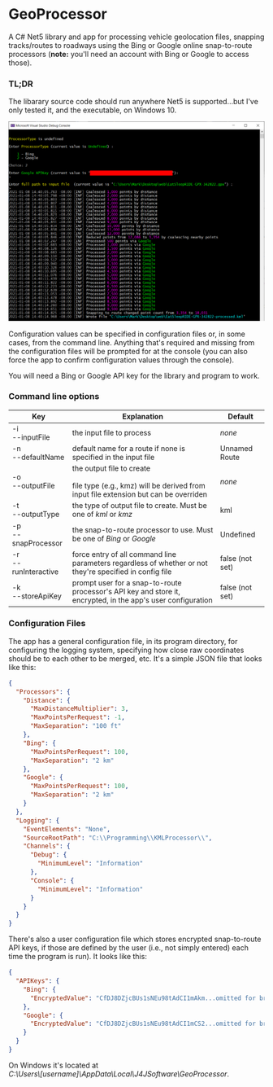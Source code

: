 # GeoProcessor
A C# Net5 library and app for processing vehicle geolocation files,
snapping tracks/routes to roadways using the Bing or Google online
snap-to-route processors (**note:** you'll need an account with Bing or Google to
access those).

### TL;DR
The libarary source code should run anywhere Net5 is supported...but 
I've only tested it, and the executable, on Windows 10.

![tl;dr console image](docs/assets/tldr-console.png)

Configuration values can be specified in configuration files or, in some
cases, from the command line. Anything that's required and missing from
the configuration files will be prompted for at the console (you can also
force the app to confirm configuration values through the console).

You will need a Bing or Google API key for the library and program to
work.

### Command line options
|Key|Explanation|Default|
|-------|---------------|-----------|
|-i<br/>--inputFile|the input file to process|*none*|
|-n<br/>--defaultName|default name for a route if none is specified in the input file|Unnamed Route|
|-o<br/>--outputFile|the output file to create<br/><br/>file type (e.g., kmz) will be derived from input file extension but can be overriden|*none*|
|-t<br/>--outputType|the type of output file to create. Must be one of *kml* or *kmz*| kml|
|-p<br/>--snapProcessor|the snap-to-route processor to use. Must be one of *Bing* or *Google*| Undefined |
|-r<br/>--runInteractive|force entry of all command line parameters regardless of whether or not they're specified in config file| false (not set)|
|-k<br/>--storeApiKey|prompt user for a snap-to-route processor's API key and store it, encrypted, in the app's user configuration| false (not set)|

### Configuration Files
The app has a general configuration file, in its program directory, for
configuring the logging system, specifying how close raw coordinates should
be to each other to be merged, etc. It's a simple JSON file that looks
like this:
```json
{
  "Processors": {
    "Distance": {
      "MaxDistanceMultiplier": 3,
      "MaxPointsPerRequest": -1,
      "MaxSeparation": "100 ft"
    },
    "Bing": {
      "MaxPointsPerRequest": 100,
      "MaxSeparation": "2 km"
    },
    "Google": {
      "MaxPointsPerRequest": 100,
      "MaxSeparation": "2 km"
    }
  },
  "Logging": {
    "EventElements": "None",
    "SourceRootPath": "C:\\Programming\\KMLProcessor\\",
    "Channels": {
      "Debug": {
        "MinimumLevel": "Information"
      },
      "Console": {
        "MinimumLevel": "Information"
      }
    }
  }
}
```
There's also a user configuration file which stores encrypted snap-to-route
API keys, if those are defined by the user (i.e., not simply entered) 
each time the program is run). It looks like this:
```json
{
  "APIKeys": {
    "Bing": {
      "EncryptedValue": "CfDJ8DZjcBUs1sNEu98tAdCI1mAkm...omitted for brevity"
    },
    "Google": {
      "EncryptedValue": "CfDJ8DZjcBUs1sNEu98tAdCI1mCS2...omitted for brevity"
    }
  }
}
```
On Windows it's located at <br/>
*C:\Users\\[username]\AppData\Local\J4JSoftware\GeoProcessor*.




